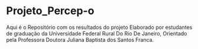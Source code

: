 # Projeto_Percep-o
Aqui é o Repositório com os resultados do projeto Elaborado por estudantes de graduação da Universidade Federal Rural Do Rio De Janeiro, Orientado pela Professora Doutora Juliana Baptista dos Santos Franca.

